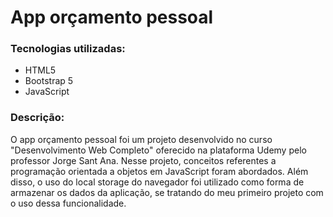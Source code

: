 # App orçamento pessoal
### Tecnologias utilizadas:

 - HTML5
 - Bootstrap 5
 - JavaScript

### Descrição:
O app orçamento pessoal foi um projeto desenvolvido no curso "Desenvolvimento Web Completo" oferecido na plataforma Udemy pelo professor Jorge Sant Ana. Nesse projeto, conceitos referentes a programação orientada a objetos em JavaScript foram abordados. Além disso, o uso do local storage do navegador foi utilizado como forma de armazenar os dados da aplicação, se tratando do meu primeiro projeto com o uso dessa funcionalidade.



